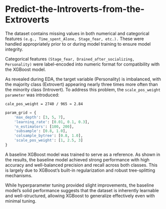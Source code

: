 # Predict-the-Introverts-from-the-Extroverts


The dataset contains missing values in both numerical and categorical features `(e.g., Time_spent_Alone, Stage_fear, etc.).` These were handled appropriately prior to or during model training to ensure model integrity.

Categorical features `(Stage_fear, Drained_after_socializing, Personality)` were label-encoded into numeric format for compatibility with the XGBoost model.

As revealed during EDA, the target variable (Personality) is imbalanced, with the majority class (Extrovert) appearing nearly three times more often than the minority class (Introvert). To address this problem, the `scale_pos_weight parameter` was introduced:

`cale_pos_weight = 2740 / 965 ≈ 2.84`

```python
param_grid = {
    'max_depth': [3, 5, 7],
    'learning_rate': [0.01, 0.1, 0.3],
    'n_estimators': [100, 200],
    'subsample': [0.8, 1.0],
    'colsample_bytree': [0.8, 1.0],
    'scale_pos_weight': [1, 2.5, 3]
}
```

A baseline XGBoost model was trained to serve as a reference. As shown in the results, the baseline model achieved strong performance with high accuracy and well-balanced precision and recall across both classes. This is largely due to XGBoost’s built-in regularization and robust tree-splitting mechanisms.

While hyperparameter tuning provided slight improvements, the baseline model’s solid performance suggests that the dataset is inherently learnable and well-structured, allowing XGBoost to generalize effectively even with minimal tuning.







